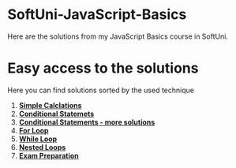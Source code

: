 # SoftUni-JavaScript-Basics
Here are the solutions from my JavaScript Basics course in SoftUni.
# Easy access to the solutions
Here you can find solutions sorted by the used technique

1. [**Simple Calclations**](https://github.com/StanchosCodes/SoftUni-JavaScript-Basics/tree/main/Simple%20Calculations)
2. [**Conditional Statemets**](https://github.com/StanchosCodes/SoftUni-JavaScript-Basics/tree/main/Conditional%20Statements)
3. [**Conditional Statements - more solutions**](https://github.com/StanchosCodes/SoftUni-JavaScript-Basics/tree/main/Conditional%20Statements%20Advanced)
4. [**For Loop**](https://github.com/StanchosCodes/SoftUni-JavaScript-Basics/tree/main/For%20Loop)
5. [**While Loop**](https://github.com/StanchosCodes/SoftUni-JavaScript-Basics/tree/main/While%20Loop)
6. [**Nested Loops**](https://github.com/StanchosCodes/SoftUni-JavaScript-Basics/tree/main/Nested%20Loops)
7. [**Exam Preparation**](https://github.com/StanchosCodes/SoftUni-JavaScript-Basics/tree/main/Exam%20Peparation)
